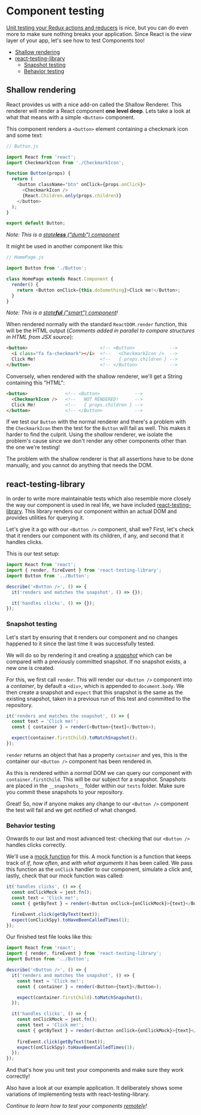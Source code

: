 # Component testing

[Unit testing your Redux actions and reducers](unit-testing.md) is nice, but you
can do even more to make sure nothing breaks your application. Since React is
the _view_ layer of your app, let's see how to test Components too!

<!-- TOC depthFrom:2 depthTo:6 withLinks:1 updateOnSave:1 orderedList:0 -->

- [Shallow rendering](#shallow-rendering)
- [react-testing-library](#react-testing-library)
  - [Snapshot testing](#snapshot-testing)
  - [Behavior testing](#behavior-testing)

<!-- /TOC -->

## Shallow rendering

React provides us with a nice add-on called the Shallow Renderer. This renderer
will render a React component **one level deep**. Lets take a look at what that
means with a simple `<Button>` component.

This component renders a `<button>` element containing a checkmark icon and some
text:

```javascript
// Button.js

import React from 'react';
import CheckmarkIcon from './CheckmarkIcon';

function Button(props) {
  return (
    <button className="btn" onClick={props.onClick}>
      <CheckmarkIcon />
      {React.Children.only(props.children)}
    </button>
  );
}

export default Button;
```

_Note: This is a [state**less** ("dumb") component](../js/README.md#architecture-components-and-containers)_

It might be used in another component like this:

```javascript
// HomePage.js

import Button from './Button';

class HomePage extends React.Component {
  render() {
    return <Button onClick={this.doSomething}>Click me!</Button>;
  }
}
```

_Note: This is a [state**ful** ("smart") component](../js/README.md#architecture-components-and-containers)!_

When rendered normally with the standard `ReactDOM.render` function, this will
be the HTML output
(_Comments added in parallel to compare structures in HTML from JSX source_):

```html
<button>                           <!-- <Button>             -->
  <i class="fa fa-checkmark"></i>  <!--   <CheckmarkIcon />  -->
  Click Me!                        <!--   { props.children } -->
</button>                          <!-- </Button>            -->
```

Conversely, when rendered with the shallow renderer, we'll get a String
containing this "HTML":

```html
<button>              <!-- <Button>             -->
  <CheckmarkIcon />   <!--   NOT RENDERED!      -->
  Click Me!           <!--   { props.children } -->
</button>             <!-- </Button>            -->
```

If we test our `Button` with the normal renderer and there's a problem
with the `CheckmarkIcon` then the test for the `Button` will fail as well.
This makes it harder to find the culprit. Using the _shallow_ renderer, we isolate
the problem's cause since we don't render any other components other than the
one we're testing!

The problem with the shallow renderer is that all assertions have to be done
manually, and you cannot do anything that needs the DOM.

## react-testing-library

In order to write more maintainable tests which also resemble more closely the way
our component is used in real life, we have included [react-testing-library](https://github.com/kentcdodds/react-testing-library).
This library renders our component within an actual DOM and provides utilities for querying it.

Let's give it a go with our `<Button />` component, shall we? First, let's check that it renders our component with its
children, if any, and second that it handles clicks.

This is our test setup:

```javascript
import React from 'react';
import { render, fireEvent } from 'react-testing-library';
import Button from '../Button';

describe('<Button />', () => {
  it('renders and matches the snapshot', () => {});

  it('handles clicks', () => {});
});
```

### Snapshot testing

Let's start by ensuring that it renders our component and no changes happened to it since the last time it was
successfully tested.

We will do so by rendering it and creating a _[snapshot](https://jestjs.io/docs/en/snapshot-testing)_
which can be compared with a previously committed snapshot. If no snapshot exists, a new one is created.

For this, we first call `render`. This will render our `<Button />` component into a _container_, by default a 
`<div>`, which is appended to `document.body`. We then create a snapshot and `expect` that this snapshot is the same as
the existing snapshot, taken in a previous run of this test and committed to the repository.

```javascript
it('renders and matches the snapshot', () => {
  const text = 'Click me!';
  const { container } = render(<Button>{text}</Button>);

  expect(container.firstChild).toMatchSnapshot();
});
```

`render` returns an object that has a property `container` and yes, this is the container our
`<Button />` component has been rendered in.

As this is rendered within a _normal_ DOM we can query our
component with `container.firstChild`. This will be our subject for a snapshot.
Snapshots are placed in the `__snapshots__` folder within our `tests` folder. Make sure you commit
these snapshots to your repository.

Great! So, now if anyone makes any change to our `<Button />` component the test will fail and we get notified of what
changed.

### Behavior testing

Onwards to our last and most advanced test: checking that our `<Button />` handles clicks correctly.

We'll use a [mock function](https://jestjs.io/docs/en/mock-functions) for this. A mock function is a function that
keeps track of _if_, _how often_, and _with what arguments_ it has been called. We pass this function as the `onClick` handler to our component, 
simulate a click and, lastly, check that our mock function was called:

```javascript
it('handles clicks', () => {
  const onClickMock = jest.fn();
  const text = 'Click me!';
  const { getByText } = render(<Button onClick={onClickMock}>{text}</Button>);

  fireEvent.click(getByText(text));
  expect(onClickSpy).toHaveBeenCalledTimes(1);
});
```
Our finished test file looks like this:

```javascript
import React from 'react';
import { render, fireEvent } from 'react-testing-library';
import Button from '../Button';

describe('<Button />', () => {
  it('renders and matches the snapshot', () => {
    const text = 'Click me!';
    const { container } = render(<Button>{text}</Button>);

    expect(container.firstChild).toMatchSnapshot();
  });

  it('handles clicks', () => {
    const onClickMock = jest.fn();
    const text = 'Click me!';
    const { getByText } = render(<Button onClick={onClickMock}>{text}</Button>);
  
    fireEvent.click(getByText(text));
    expect(onClickSpy).toHaveBeenCalledTimes(1);
  });
});
```

And that's how you unit test your components and make sure they work correctly!

Also have a look at our example application. It deliberately shows some variations of implementing tests with
react-testing-library.

_Continue to learn how to test your components [remotely](remote-testing.md)!_
